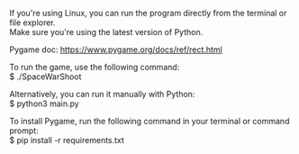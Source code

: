 If you're using Linux, you can run the program directly from the terminal or file explorer.  
Make sure you're using the latest version of Python.  


Pygame doc: https://www.pygame.org/docs/ref/rect.html   


To run the game, use the following command:  
$ ./SpaceWarShoot  

Alternatively, you can run it manually with Python:  
$ python3 main.py  

To install Pygame, run the following command in your terminal or command prompt:  
$ pip install -r requirements.txt
